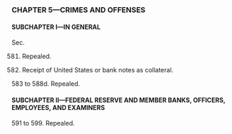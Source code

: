 ### **CHAPTER 5—CRIMES AND OFFENSES** ###

#### SUBCHAPTER I—IN GENERAL ####

Sec.

581. Repealed.

582. Receipt of United States or bank notes as collateral.

583 to 588d. Repealed.

#### SUBCHAPTER II—FEDERAL RESERVE AND MEMBER BANKS, OFFICERS, EMPLOYEES, AND EXAMINERS ####

591 to 599. Repealed.